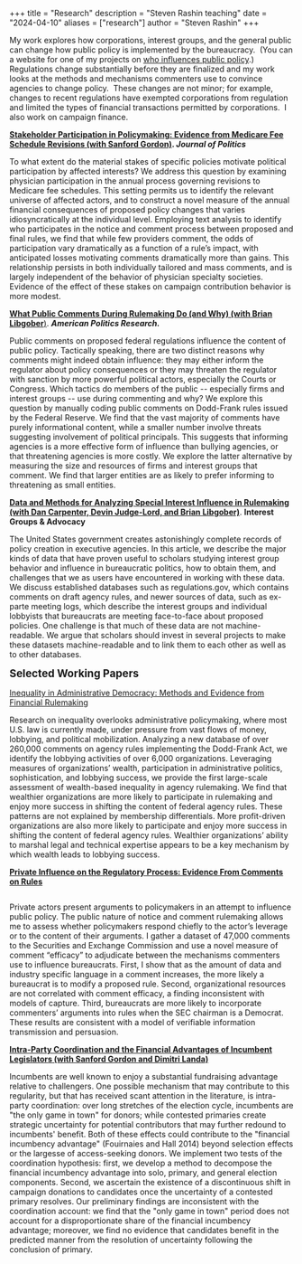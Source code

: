 +++
title = "Research"
description = "Steven Rashin teaching"
date = "2024-04-10"
aliases = ["research"]
author = "Steven Rashin"
+++

My work explores how corporations, interest groups, and the general public can change how public policy is implemented by the bureaucracy. &nbsp;(You can a website for one of my projects on <a href="https://anelsongroocock.wixsite.com/teaming-up-or-flying">who influences public policy</a>.) Regulations change substantially before they are finalized and my work looks at the methods and mechanisms commenters use to convince agencies to change policy. &nbsp;These changes are not minor; for example, changes to recent regulations have exempted corporations from regulation and limited the types of financial transactions permitted by corporations. &nbsp;I also work on campaign finance. &nbsp;


<strong><a href="https://www.journals.uchicago.edu/doi/abs/10.1086/709435">Stakeholder Participation in Policymaking: Evidence from Medicare Fee Schedule Revisions (with Sanford Gordon)</a>. </strong><strong style="color: inherit"><em>Journal of Politics</em></strong>

To what extent do the material stakes of specific policies motivate political participation by affected interests? We address this question by examining physician participation in the annual process governing revisions to Medicare fee schedules. This setting permits us to identify the relevant universe of affected actors, and to construct a novel measure of the annual financial consequences of proposed policy changes that varies idiosyncratically at the individual level. Employing text analysis to identify who participates in the notice and comment process between proposed and final rules, we find that while few providers comment, the odds of participation vary dramatically as a function of a rule’s impact, with anticipated losses motivating comments dramatically more than gains. This relationship persists in both individually tailored and mass comments, and is largely independent of the behavior of physician specialty societies. Evidence of the effect of these stakes on campaign contribution behavior is more modest.

<strong><a href="https://journals.sagepub.com/doi/abs/10.1177/1532673X231175686?journalCode=aprb">What Public Comments During Rulemaking Do (and Why) (with Brian Libgober</a></strong><a href="https://journals.sagepub.com/doi/abs/10.1177/1532673X231175686?journalCode=aprb">)</a>. <strong><i>American Politics Research.</i></strong>

Public comments on proposed federal regulations influence the content of public policy. Tactically speaking, there are two distinct reasons why comments might indeed obtain influence: they may either inform the regulator about policy consequences or they may threaten the regulator with sanction by more powerful political actors, especially the Courts or Congress. Which tactics do members of the public -- especially firms and interest groups -- use during commenting and why? We explore this question by manually coding public comments on Dodd-Frank rules issued by the Federal Reserve. We find that the vast majority of comments have purely informational content, while a smaller number involve threats suggesting involvement of political principals. This suggests that informing agencies is a more effective form of influence than bullying agencies, or that threatening agencies is more costly. We explore the latter alternative by measuring the size and resources of firms and interest groups that comment. We find that larger entities are as likely to prefer informing to threatening as small entities.



<strong><a href="https://www.dropbox.com/s/l5e9inke9iofpzu/Data-Sources-IGA.pdf?dl=0">Data and Methods for Analyzing Special Interest Influence in Rulemaking (with Dan Carpenter, Devin Judge-Lord, and Brian Libgober)</a></strong>. <b>Interest Groups &amp; Advocacy</b>

The United States government creates astonishingly complete records of policy creation in executive agencies. In this article, we describe the major kinds of data that have proven useful to scholars studying interest group behavior and influence in bureaucratic politics, how to obtain them, and challenges that we as users have encountered in working with these data. We discuss established databases such as regulations.gov, which contains comments on draft agency rules, and newer sources of data, such as ex-parte meeting logs, which describe the interest groups and individual lobbyists that bureaucrats are meeting face-to-face about proposed policies. One challenge is that much of these data are not machine-readable. We argue that scholars should invest in several projects to make these datasets machine-readable and to link them to each other as well as to other databases.


<span style="font-size: 14pt"><strong>Selected Working Papers</strong></span>

<a href="https://judgelord.github.io/finreg/participatory-inequality.pdf">Inequality in Administrative Democracy: Methods and Evidence from Financial Rulemaking</a>

Research on inequality overlooks administrative policymaking, where most U.S. law is currently made, under pressure from vast flows of money, lobbying, and political mobilization. Analyzing a new database of over 260,000 comments on agency rules implementing the Dodd-Frank Act, we identify the lobbying activities of over 6,000 organizations. Leveraging measures of organizations’ wealth, participation in administrative politics, sophistication, and lobbying success, we provide the first large-scale assessment of wealth-based inequality in agency rulemaking. We find that wealthier organizations are more likely to participate in rulemaking and enjoy more success in shifting the content of federal agency rules. These patterns are not explained by membership differentials. More profit-driven organizations are also more likely to participate and enjoy more success in shifting the content of federal agency rules. Wealthier organizations’ ability to marshal legal and technical expertise appears to be a key mechanism by which wealth leads to lobbying success.

<strong><a href="https://www.dropbox.com/s/q2lz007jv4vt3hv/Rashin-Private-Influence-8-23.pdf?dl=0">Private Influence on the Regulatory Process: Evidence From Comments on Rules</a></strong>
<div class="page" title="Page 1">
<div class="layoutArea">
<div class="column">

Private actors present arguments to policymakers in an attempt to influence public policy. The public nature of notice and comment rulemaking allows me to assess whether policymakers respond chiefly to the actor’s leverage or to the content of their arguments. I gather a dataset of 47,000 comments to the Securities and Exchange Commission and use a novel measure of comment “efficacy” to adjudicate between the mechanisms commenters use to influence bureaucrats. First, I show that as the amount of data and industry specific language in a comment increases, the more likely a bureaucrat is to modify a proposed rule. Second, organizational resources are not correlated with comment efficacy, a finding inconsistent with models of capture. Third, bureaucrats are more likely to incorporate commenters’ arguments into rules when the SEC chairman is a Democrat. These results are consistent with a model of verifiable information transmission and persuasion.

</div>
</div>
</div>
<strong><a href="https://www.dropbox.com/s/5q3b7xva2r9ed21/Financial_Incumbency-SPSA.pdf?dl=0">Intra-Party Coordination and the Financial Advantages of Incumbent Legislators (with Sanford Gordon and Dimitri Landa)</a></strong>

Incumbents are well known to enjoy a substantial fundraising advantage relative to challengers. One possible mechanism that may contribute to this regularity, but that has received scant attention in the literature, is intra-party coordination: over long stretches of the election cycle, incumbents are "the only game in town" for donors; while contested primaries create strategic uncertainty for potential contributors that may further redound to incumbents' benefit. Both of these effects could contribute to the "financial incumbency advantage" (Fouirnaies and Hall 2014) beyond selection effects or the largesse of access-seeking donors. We implement two tests of the coordination hypothesis: first, we develop a method to decompose the financial incumbency advantage into solo, primary, and general election components. Second, we ascertain the existence of a discontinuous shift in campaign donations to candidates once the uncertainty of a contested primary resolves. Our preliminary findings are inconsistent with the coordination account: we find that the "only game in town" period does not account for a disproportionate share of the financial incumbency advantage; moreover, we find no evidence that candidates benefit in the predicted manner from the resolution of uncertainty following the conclusion of primary.
